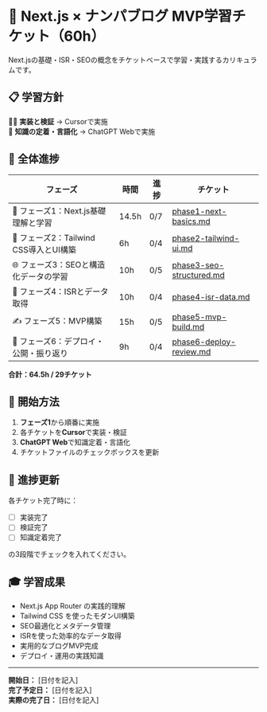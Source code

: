 # 🧾 Next.js × ナンパブログ MVP学習チケット（60h）

Next.jsの基礎・ISR・SEOの概念をチケットベースで学習・実践するカリキュラムです。

## 📋 学習方針

👨‍💻 **実装と検証** → Cursorで実施  
🧠 **知識の定着・言語化** → ChatGPT Webで実施

## 🎯 全体進捗

| フェーズ | 時間 | 進捗 | チケット |
|---------|------|------|---------|
| 🔰 フェーズ1：Next.js基礎理解と学習 | 14.5h | 0/7 | [phase1-next-basics.md](./tickets/phase1-next-basics.md) |
| 🧱 フェーズ2：Tailwind CSS導入とUI構築 | 6h | 0/4 | [phase2-tailwind-ui.md](./tickets/phase2-tailwind-ui.md) |
| 🌐 フェーズ3：SEOと構造化データの学習 | 10h | 0/5 | [phase3-seo-structured.md](./tickets/phase3-seo-structured.md) |
| 🔄 フェーズ4：ISRとデータ取得 | 10h | 0/4 | [phase4-isr-data.md](./tickets/phase4-isr-data.md) |
| ✍️ フェーズ5：MVP構築 | 15h | 0/5 | [phase5-mvp-build.md](./tickets/phase5-mvp-build.md) |
| 📢 フェーズ6：デプロイ・公開・振り返り | 9h | 0/4 | [phase6-deploy-review.md](./tickets/phase6-deploy-review.md) |

**合計：64.5h / 29チケット**

## 🚀 開始方法

1. **フェーズ1**から順番に実施
2. 各チケットを**Cursor**で実装・検証
3. **ChatGPT Web**で知識定着・言語化
4. チケットファイルのチェックボックスを更新

## 📝 進捗更新

各チケット完了時に：
- [ ] 実装完了
- [ ] 検証完了
- [ ] 知識定着完了

の3段階でチェックを入れてください。

## 🎓 学習成果

- Next.js App Router の実践的理解
- Tailwind CSS を使ったモダンUI構築
- SEO最適化とメタデータ管理
- ISRを使った効率的なデータ取得
- 実用的なブログMVP完成
- デプロイ・運用の実践知識

---

**開始日：** [日付を記入]  
**完了予定日：** [日付を記入]  
**実際の完了日：** [日付を記入] 